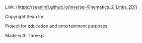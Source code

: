 Link: (https://seanim1.github.io/Inverse-Kinematics_2-Links_2D/)


Copyright Sean Im

Project for education and entertainment purposes.

Made with Three.js
